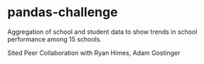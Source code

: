 # pandas-challenge

Aggregation of school and student data to show trends in school performance among 15 schools.

Sited Peer Collaboration with Ryan Himes, Adam Gostinger
